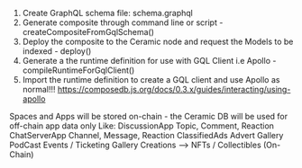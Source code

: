 1. Create GraphQL schema file: schema.graphql
2. Generate composite through command line or script - createCompositeFromGqlSchema()
3. Deploy the composite to the Ceramic node and request the Models to be indexed - deploy()
4. Generate a the runtime definition for use with GQL Client i.e Apollo - compileRuntimeForGqlClient()
5. Import the runtime definition to create a GQL client and use Apollo as normal!!! https://composedb.js.org/docs/0.3.x/guides/interacting/using-apollo

Spaces and Apps will be stored on-chain - the Ceramic DB will be used for off-chain app data only
Like:
DiscussionApp
Topic, Comment, Reaction
ChatServerApp
Channel, Message, Reaction
ClassifiedAds
Advert
Gallery
PodCast
Events / Ticketing
Gallery
Creations --> NFTs / Collectibles (On-Chain)
